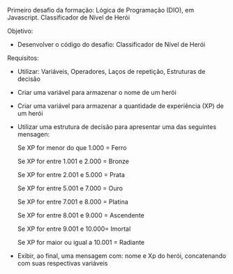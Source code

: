 Primeiro desafio da formação: Lógica de Programação (DIO), em Javascript.
Classificador de Nível de Herói

Objetivo:
 - Desenvolver o código do desafio: Classificador de Nível de Herói


Requisitos:
 - Utilizar: Variáveis, Operadores, Laços de repetição, Estruturas de decisão
 - Criar uma variável para armazenar o nome de um herói
 - Criar uma variável para armazenar a quantidade de experiência (XP) de um herói
 - Utilizar uma estrutura de decisão para apresentar uma das seguintes mensagen:

   Se XP for menor do que 1.000 = Ferro

   Se XP for entre 1.001 e 2.000 = Bronze

   Se XP for entre 2.001 e 5.000 = Prata

   Se XP for entre 5.001 e 7.000 = Ouro

   Se XP for entre 7.001 e 8.000 = Platina

   Se XP for entre 8.001 e 9.000 = Ascendente

   Se XP for entre 9.001 e 10.000= Imortal

   Se XP for maior ou igual a 10.001 = Radiante

 - Exibir, ao final, uma mensagem com: nome e Xp do herói, concatenando com suas respectivas variáveis
